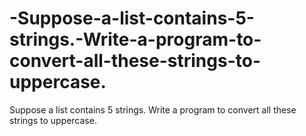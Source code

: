 # -Suppose-a-list-contains-5-strings.-Write-a-program-to-convert-all-these-strings-to-uppercase.
 Suppose a list contains 5 strings. Write a program to convert all these strings to uppercase.
